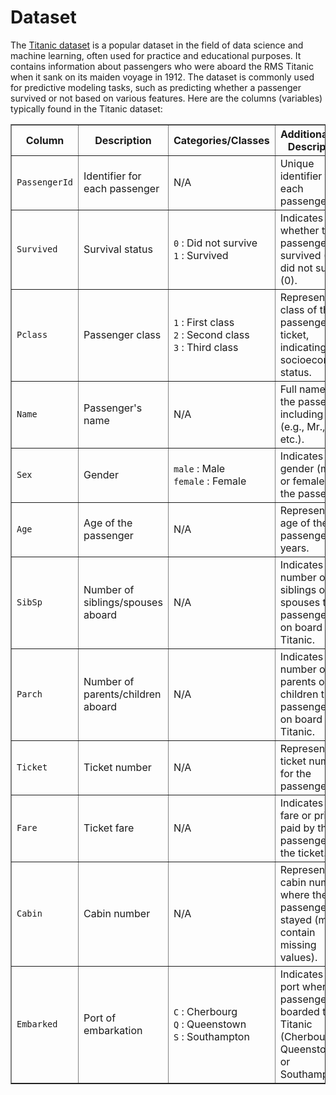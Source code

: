 # Dataset

The <a href="https://www.kaggle.com/competitions/titanic/data">Titanic dataset</a> is a popular dataset in the field of data science and machine learning, often used for practice and educational purposes. It contains information about passengers who were aboard the RMS Titanic when it sank on its maiden voyage in 1912. The dataset is commonly used for predictive modeling tasks, such as predicting whether a passenger survived or not based on various features. Here are the columns (variables) typically found in the Titanic dataset:

<table border="1">
    <tr>
        <th>Column</th>
        <th>Description</th>
        <th>Categories/Classes</th>
        <th>Additional Info Description</th>
    </tr>
    <tr>
        <td><code>PassengerId</code></td>
        <td>Identifier for each passenger</td>
        <td>N/A</td>
        <td>Unique identifier for each passenger.</td>
    </tr>
    <tr>
        <td><code>Survived</code></td>
        <td>Survival status</td>
        <td>
            <code>0</code> : Did not survive<br>
            <code>1</code> : Survived
        </td>
        <td>Indicates whether the passenger survived (1) or did not survive (0).</td>
    </tr>
    <tr>
        <td><code>Pclass</code></td>
        <td>Passenger class</td>
        <td>
            <code>1</code> : First class<br>
            <code>2</code> : Second class<br>
            <code>3</code> : Third class
        </td>
        <td>Represents the class of the passenger's ticket, indicating their socioeconomic status.</td>
    </tr>
    <tr>
        <td><code>Name</code></td>
        <td>Passenger's name</td>
        <td>N/A</td>
        <td>Full name of the passenger, including titles (e.g., Mr., Mrs., etc.).</td>
    </tr>
    <tr>
        <td><code>Sex</code></td>
        <td>Gender</td>
        <td>
            <code>male</code> : Male<br>
            <code>female</code> : Female
        </td>
        <td>Indicates the gender (male or female) of the passenger.</td>
    </tr>
    <tr>
        <td><code>Age</code></td>
        <td>Age of the passenger</td>
        <td>N/A</td>
        <td>Represents the age of the passenger in years.</td>
    </tr>
    <tr>
        <td><code>SibSp</code></td>
        <td>Number of siblings/spouses aboard</td>
        <td>N/A</td>
        <td>Indicates the number of siblings or spouses the passenger had on board the Titanic.</td>
    </tr>
    <tr>
        <td><code>Parch</code></td>
        <td>Number of parents/children aboard</td>
        <td>N/A</td>
        <td>Indicates the number of parents or children the passenger had on board the Titanic.</td>
    </tr>
    <tr>
        <td><code>Ticket</code></td>
        <td>Ticket number</td>
        <td>N/A</td>
        <td>Represents the ticket number for the passenger.</td>
    </tr>
    <tr>
        <td><code>Fare</code></td>
        <td>Ticket fare</td>
        <td>N/A</td>
        <td>Indicates the fare or price paid by the passenger for the ticket.</td>
    </tr>
    <tr>
        <td><code>Cabin</code></td>
        <td>Cabin number</td>
        <td>N/A</td>
        <td>Represents the cabin number where the passenger stayed (may contain missing values).</td>
    </tr>
    <tr>
        <td><code>Embarked</code></td>
        <td>Port of embarkation</td>
        <td>
            <code>C</code> : Cherbourg<br>
            <code>Q</code> : Queenstown<br>
            <code>S</code> : Southampton
        </td>
        <td>Indicates the port where the passenger boarded the Titanic (Cherbourg, Queenstown, or Southampton).</td>
    </tr>
</table>

